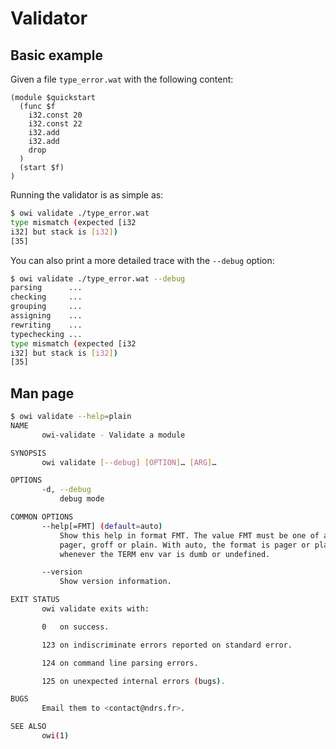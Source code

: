 # Validator

## Basic example

Given a file `type_error.wat` with the following content:

<!-- $MDX file=type_error.wat -->
```wat
(module $quickstart
  (func $f
    i32.const 20
    i32.const 22
    i32.add
    i32.add
    drop
  )
  (start $f)
)
```

Running the validator is as simple as:

```sh
$ owi validate ./type_error.wat
type mismatch (expected [i32
i32] but stack is [i32])
[35]
```

You can also print a more detailed trace with the `--debug` option:

```sh
$ owi validate ./type_error.wat --debug
parsing      ...
checking     ...
grouping     ...
assigning    ...
rewriting    ...
typechecking ...
type mismatch (expected [i32
i32] but stack is [i32])
[35]
```

## Man page

```sh
$ owi validate --help=plain
NAME
       owi-validate - Validate a module

SYNOPSIS
       owi validate [--debug] [OPTION]… [ARG]…

OPTIONS
       -d, --debug
           debug mode

COMMON OPTIONS
       --help[=FMT] (default=auto)
           Show this help in format FMT. The value FMT must be one of auto,
           pager, groff or plain. With auto, the format is pager or plain
           whenever the TERM env var is dumb or undefined.

       --version
           Show version information.

EXIT STATUS
       owi validate exits with:

       0   on success.

       123 on indiscriminate errors reported on standard error.

       124 on command line parsing errors.

       125 on unexpected internal errors (bugs).

BUGS
       Email them to <contact@ndrs.fr>.

SEE ALSO
       owi(1)

```

